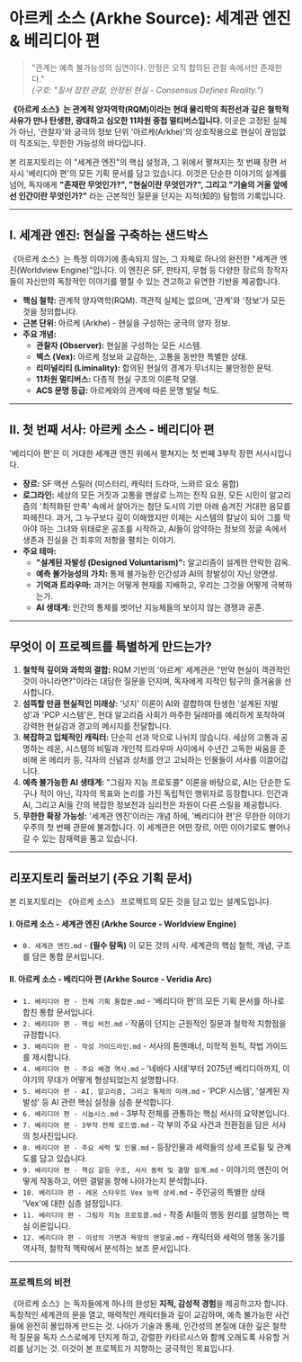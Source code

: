 # 아르케 소스 (Arkhe Source): 세계관 엔진 & 베리디아 편

> "관계는 예측 불가능성의 심연이다. 안정은 오직 합의된 관찰 속에서만 존재한다."  
> *(구호: "질서 잡힌 관찰, 안정된 현실 - Consensus Defines Reality.")*

**《아르케 소스》는 관계적 양자역학(RQM)이라는 현대 물리학의 최전선과 깊은 철학적 사유가 만나 탄생한, 광대하고 심오한 11차원 중첩 멀티버스입니다.** 이곳은 고정된 실체가 아닌, '관찰자'와 궁극의 정보 단위 '아르케(Arkhe)'의 상호작용으로 현실이 끊임없이 직조되는, 무한한 가능성의 바다입니다.

본 리포지토리는 이 "세계관 엔진"의 핵심 설정과, 그 위에서 펼쳐지는 첫 번째 장편 서사시 '베리디아 편'의 모든 기획 문서를 담고 있습니다. 이것은 단순한 이야기의 설계를 넘어, 독자에게 **"존재란 무엇인가?", "현실이란 무엇인가?", 그리고 "기술의 거울 앞에 선 인간이란 무엇인가?"** 라는 근본적인 질문을 던지는 지적(知的) 탐험의 기록입니다.

---

## I. 세계관 엔진: 현실을 구축하는 샌드박스

《아르케 소스》는 특정 이야기에 종속되지 않는, 그 자체로 하나의 완전한 "세계관 엔진(Worldview Engine)"입니다. 이 엔진은 SF, 판타지, 무협 등 다양한 장르의 창작자들이 자신만의 독창적인 이야기를 펼칠 수 있는 견고하고 유연한 기반을 제공합니다.

*   **핵심 철학:** 관계적 양자역학(RQM). 객관적 실체는 없으며, '관계'와 '정보'가 모든 것을 정의합니다.
*   **근본 단위:** 아르케 (Arkhe) - 현실을 구성하는 궁극의 양자 정보.
*   **주요 개념:**
    *   **관찰자 (Observer):** 현실을 구성하는 모든 시스템.
    *   **벡스 (Vex):** 아르케 정보와 교감하는, 고통을 동반한 특별한 상태.
    *   **리미널리티 (Liminality):** 합의된 현실의 경계가 무너지는 불안정한 문턱.
    *   **11차원 멀티버스:** 다층적 현실 구조의 이론적 모델.
    *   **ACS 문명 등급:** 아르케와의 관계에 따른 문명 발달 척도.

---

## II. 첫 번째 서사: 아르케 소스 - 베리디아 편

'베리디아 편'은 이 거대한 세계관 엔진 위에서 펼쳐지는 첫 번째 3부작 장편 서사시입니다.

*   **장르:** SF 액션 스릴러 (미스터리, 캐릭터 드라마, 느와르 요소 융합)
*   **로그라인:** 세상의 모든 거짓과 고통을 맨살로 느끼는 전직 요원, 모든 시민이 알고리즘의 '최적화된 만족' 속에서 살아가는 첨단 도시의 기만 아래 숨겨진 거대한 음모를 파헤친다. 과거, 그 누구보다 깊이 이해했지만 이제는 시스템의 칼날이 되어 그를 막아야 하는 그녀와 위태로운 공조를 시작하고, AI들이 암약하는 정보의 정글 속에서 생존과 진실을 건 최후의 저항을 펼치는 이야기.
*   **주요 테마:**
    *   **"설계된 자발성 (Designed Voluntarism)":** 알고리즘이 설계한 안락한 감옥.
    *   **예측 불가능성의 가치:** 통제 불가능한 인간성과 AI의 창발성이 지닌 양면성.
    *   **기억과 트라우마:** 과거는 어떻게 현재를 지배하고, 우리는 그것을 어떻게 극복하는가.
    *   **AI 생태계:** 인간의 통제를 벗어난 지능체들의 보이지 않는 경쟁과 공존.

---

## 무엇이 이 프로젝트를 특별하게 만드는가?

1.  **철학적 깊이와 과학의 결합:** RQM 기반의 '아르케' 세계관은 "만약 현실이 객관적인 것이 아니라면?"이라는 대담한 질문을 던지며, 독자에게 지적인 탐구의 즐거움을 선사합니다.
2.  **섬뜩할 만큼 현실적인 미래상:** '넛지' 이론이 AI와 결합하여 탄생한 '설계된 자발성'과 'PCP 시스템'은, 현대 알고리즘 사회가 마주한 딜레마를 예리하게 포착하여 강력한 현실감과 경고의 메시지를 전달합니다.
3.  **복잡하고 입체적인 캐릭터:** 단순히 선과 악으로 나뉘지 않습니다. 세상의 고통과 공명하는 레온, 시스템의 비밀과 개인적 트라우마 사이에서 수년간 고독한 싸움을 준비해 온 에리카 등, 각자의 신념과 상처를 안고 고뇌하는 인물들이 서사를 이끌어갑니다.
4.  **예측 불가능한 AI 생태계:** "그림자 지능 프로토콜" 이론을 바탕으로, AI는 단순한 도구나 적이 아닌, 각자의 목표와 논리를 가진 독립적인 행위자로 등장합니다. 인간과 AI, 그리고 AI들 간의 복잡한 정보전과 심리전은 차원이 다른 스릴을 제공합니다.
5.  **무한한 확장 가능성:** '세계관 엔진'이라는 개념 하에, '베리디아 편'은 무한한 이야기 우주의 첫 번째 관문에 불과합니다. 이 세계관은 어떤 장르, 어떤 이야기로도 뻗어나갈 수 있는 잠재력을 품고 있습니다.

---

## 리포지토리 둘러보기 (주요 기획 문서)

본 리포지토리는 《아르케 소스》 프로젝트의 모든 것을 담고 있는 설계도입니다.

#### **I. 아르케 소스 - 세계관 엔진 (Arkhe Source - Worldview Engine)**

*   `0. 세계관 엔진.md` - **(필수 탐독)** 이 모든 것의 시작. 세계관의 핵심 철학, 개념, 구조를 담은 통합 문서입니다.

#### **II. 아르케 소스 - 베리디아 편 (Arkhe Source - Veridia Arc)**

*   `1. 베리디아 편 - 전체 기획 통합본.md` - '베리디아 편'의 모든 기획 문서를 하나로 합친 통합 문서입니다.
*   `2. 베리디아 편 - 핵심 비전.md` - 작품이 던지는 근원적인 질문과 철학적 지향점을 규정합니다.
*   `3. 베리디아 편 - 작성 가이드라인.md` - 서사의 톤앤매너, 미학적 원칙, 작법 가이드를 제시합니다.
*   `4. 베리디아 편 - 주요 배경 역사.md` - '네바다 사태'부터 2075년 베리디아까지, 이야기의 무대가 어떻게 형성되었는지 설명합니다.
*   `5. 베리디아 편 - AI, 알고리즘, 그리고 통제의 미래.md` - 'PCP 시스템', '설계된 자발성' 등 AI 관련 핵심 설정을 심층 분석합니다.
*   `6. 베리디아 편 - 시놉시스.md` - 3부작 전체를 관통하는 핵심 서사의 요약본입니다.
*   `7. 베리디아 편 - 3부작 전체 로드맵.md` - 각 부의 주요 사건과 전환점을 담은 서사의 청사진입니다.
*   `8. 베리디아 편 - 주요 세력 및 인물.md` - 등장인물과 세력들의 상세 프로필 및 관계도를 담고 있습니다.
*   `9. 베리디아 편 - 핵심 갈등 구조, 서사 동력 및 결말 설계.md` - 이야기의 엔진이 어떻게 작동하고, 어떤 결말을 향해 나아가는지 분석합니다.
*   `10. 베리디아 편 - 레온 스타우트 Vex 능력 상세.md` - 주인공의 특별한 상태 'Vex'에 대한 심층 설정입니다.
*   `11. 베리디아 편 - 그림자 지능 프로토콜.md` - 작중 AI들의 행동 원리를 설명하는 핵심 이론입니다.
*   `12. 베리디아 편 - 이성의 가면과 욕망의 맨얼굴.md` - 캐릭터와 세력의 행동 동기를 역사적, 철학적 맥락에서 분석하는 보조 문서입니다.

---

### 프로젝트의 비전

《아르케 소스》는 독자들에게 하나의 완성된 **지적, 감성적 경험**을 제공하고자 합니다. 독창적인 세계관의 문을 열고, 매력적인 캐릭터들과 깊이 교감하며, 예측 불가능한 사건들에 완전히 몰입하게 만드는 것. 나아가 기술과 통제, 인간성의 본질에 대한 깊은 철학적 질문을 독자 스스로에게 던지게 하고, 강렬한 카타르시스와 함께 오래도록 사유할 거리를 남기는 것. 이것이 본 프로젝트가 지향하는 궁극적인 목표입니다.
